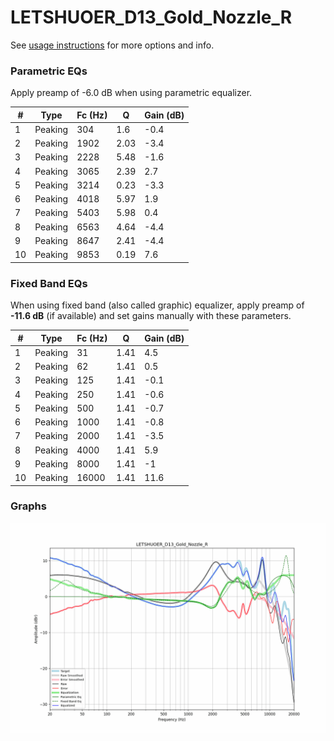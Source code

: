 # LETSHUOER_D13_Gold_Nozzle_R
See [usage instructions](https://github.com/jaakkopasanen/AutoEq#usage) for more options and info.

### Parametric EQs
Apply preamp of -6.0 dB when using parametric equalizer.

|   # | Type    |   Fc (Hz) |    Q |   Gain (dB) |
|-----|---------|-----------|------|-------------|
|   1 | Peaking |       304 | 1.6  |        -0.4 |
|   2 | Peaking |      1902 | 2.03 |        -3.4 |
|   3 | Peaking |      2228 | 5.48 |        -1.6 |
|   4 | Peaking |      3065 | 2.39 |         2.7 |
|   5 | Peaking |      3214 | 0.23 |        -3.3 |
|   6 | Peaking |      4018 | 5.97 |         1.9 |
|   7 | Peaking |      5403 | 5.98 |         0.4 |
|   8 | Peaking |      6563 | 4.64 |        -4.4 |
|   9 | Peaking |      8647 | 2.41 |        -4.4 |
|  10 | Peaking |      9853 | 0.19 |         7.6 |

### Fixed Band EQs
When using fixed band (also called graphic) equalizer, apply preamp of **-11.6 dB** (if available) and set gains manually with these parameters.

|   # | Type    |   Fc (Hz) |    Q |   Gain (dB) |
|-----|---------|-----------|------|-------------|
|   1 | Peaking |        31 | 1.41 |         4.5 |
|   2 | Peaking |        62 | 1.41 |         0.5 |
|   3 | Peaking |       125 | 1.41 |        -0.1 |
|   4 | Peaking |       250 | 1.41 |        -0.6 |
|   5 | Peaking |       500 | 1.41 |        -0.7 |
|   6 | Peaking |      1000 | 1.41 |        -0.8 |
|   7 | Peaking |      2000 | 1.41 |        -3.5 |
|   8 | Peaking |      4000 | 1.41 |         5.9 |
|   9 | Peaking |      8000 | 1.41 |        -1   |
|  10 | Peaking |     16000 | 1.41 |        11.6 |

### Graphs
![](./LETSHUOER_D13_Gold_Nozzle_R.png)
